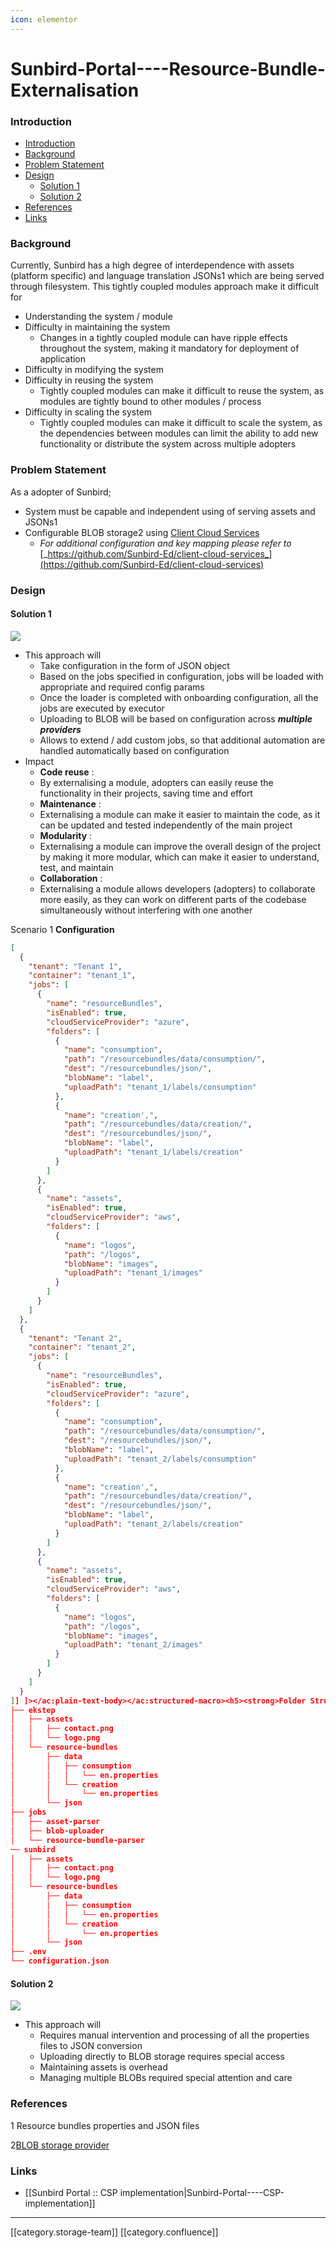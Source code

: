 ```yaml
---
icon: elementor
---
```


# Sunbird-Portal----Resource-Bundle-Externalisation

### Introduction

* [Introduction](sunbird-portal-resource-bundle-externalisation.md#introduction)
* [Background](sunbird-portal-resource-bundle-externalisation.md#background)
* [Problem Statement](sunbird-portal-resource-bundle-externalisation.md#problem-statement)
* [Design](sunbird-portal-resource-bundle-externalisation.md#design)
  * [Solution 1](sunbird-portal-resource-bundle-externalisation.md#solution-1)
  * [Solution 2](sunbird-portal-resource-bundle-externalisation.md#solution-2)
* [References](sunbird-portal-resource-bundle-externalisation.md#references)
* [Links](sunbird-portal-resource-bundle-externalisation.md#links)

### Background

Currently, Sunbird has a high degree of interdependence with assets (platform specific) and language translation JSONs1 which are being served through filesystem. This tightly coupled modules approach make it difficult for

* Understanding the system / module
* Difficulty in maintaining the system
  * Changes in a tightly coupled module can have ripple effects throughout the system, making it mandatory for deployment of application
* Difficulty in modifying the system
* Difficulty in reusing the system
  * Tightly coupled modules can make it difficult to reuse the system, as modules are tightly bound to other modules / process
* Difficulty in scaling the system
  * Tightly coupled modules can make it difficult to scale the system, as the dependencies between modules can limit the ability to add new functionality or distribute the system across multiple adopters

### Problem Statement

As a adopter of Sunbird;

* System must be capable and independent using of serving assets and JSONs1
* Configurable BLOB storage2 using [Client Cloud Services](https://github.com/Sunbird-Ed/client-cloud-services)
  * _For additional configuration and key mapping please refer to_ [_https://github.com/Sunbird-Ed/client-cloud-services_](https://github.com/Sunbird-Ed/client-cloud-services)

### Design

#### Solution 1

![](<../../../../.gitbook/assets/Screenshot 2023-01-25 at 5.06.57 PM.png>)

* This approach will
  * Take configuration in the form of JSON object
  * Based on the jobs specified in configuration, jobs will be loaded with appropriate and required config params
  * Once the loader is completed with onboarding configuration, all the jobs are executed by executor
  * Uploading to BLOB will be based on configuration across _**multiple providers**_
  * Allows to extend / add custom jobs, so that additional automation are handled automatically based on configuration
* Impact
  * **Code reuse** :
  * By externalising a module, adopters can easily reuse the functionality in their projects, saving time and effort
  * **Maintenance** :
  * Externalising a module can make it easier to maintain the code, as it can be updated and tested independently of the main project
  * **Modularity** :
  * Externalising a module can improve the overall design of the project by making it more modular, which can make it easier to understand, test, and maintain
  * **Collaboration** :
  * Externalising a module allows developers (adopters) to collaborate more easily, as they can work on different parts of the codebase simultaneously without interfering with one another

Scenario 1 **Configuration**

```json
[
  {
    "tenant": "Tenant 1",
    "container": "tenant_1",
    "jobs": [
      {
        "name": "resourceBundles",
        "isEnabled": true,
        "cloudServiceProvider": "azure",
        "folders": [
          {
            "name": "consumption",
            "path": "/resourcebundles/data/consumption/",
            "dest": "/resourcebundles/json/",
            "blobName": "label",
            "uploadPath": "tenant_1/labels/consumption"
          },
          {
            "name": "creation',",
            "path": "/resourcebundles/data/creation/",
            "dest": "/resourcebundles/json/",
            "blobName": "label",
            "uploadPath": "tenant_1/labels/creation"
          }
        ]
      },
      {
        "name": "assets",
        "isEnabled": true,
        "cloudServiceProvider": "aws",
        "folders": [
          {
            "name": "logos",
            "path": "/logos",
            "blobName": "images",
            "uploadPath": "tenant_1/images"
          }
        ]
      }
    ]
  },
  {
    "tenant": "Tenant 2",
    "container": "tenant_2",
    "jobs": [
      {
        "name": "resourceBundles",
        "isEnabled": true,
        "cloudServiceProvider": "azure",
        "folders": [
          {
            "name": "consumption",
            "path": "/resourcebundles/data/consumption/",
            "dest": "/resourcebundles/json/",
            "blobName": "label",
            "uploadPath": "tenant_2/labels/consumption"
          },
          {
            "name": "creation',",
            "path": "/resourcebundles/data/creation/",
            "dest": "/resourcebundles/json/",
            "blobName": "label",
            "uploadPath": "tenant_2/labels/creation"
          }
        ]
      },
      {
        "name": "assets",
        "isEnabled": true,
        "cloudServiceProvider": "aws",
        "folders": [
          {
            "name": "logos",
            "path": "/logos",
            "blobName": "images",
            "uploadPath": "tenant_2/images"
          }
        ]
      }
    ]
  }
]] ]></ac:plain-text-body></ac:structured-macro><h5><strong>Folder Structure</strong></h5><ac:structured-macro ac:name="code" ac:schema-version="1" ac:macro-id="1202043f-8884-4ea6-9784-20a6b09bb0be"><ac:plain-text-body><![CDATA[.
├── ekstep
│   ├── assets
│   │   ├── contact.png
│   │   └── logo.png
│   └── resource-bundles
│       ├── data
│       │   ├── consumption
│       │   │   └── en.properties
│       │   └── creation
│       │       └── en.properties
│       └── json
├── jobs
│   ├── asset-parser
│   ├── blob-uploader
│   └── resource-bundle-parser
── sunbird
│   ├── assets
│   │   ├── contact.png
│   │   └── logo.png
│   └── resource-bundles
│       ├── data
│       │   ├── consumption
│       │   │   └── en.properties
│       │   └── creation
│       │       └── en.properties
│       └── json
├── .env
└── configuration.json
```

#### Solution 2

![](<../../../../.gitbook/assets/Screenshot 2023-01-19 at 4.56.35 PM.png>)

* This approach will
  * Requires manual intervention and processing of all the properties files to JSON conversion
  * Uploading directly to BLOB storage requires special access
  * Maintaining assets is overhead
  * Managing multiple BLOBs required special attention and care

### References

1 Resource bundles properties and JSON files

2[BLOB storage provider](https://github.com/Sunbird-Ed/client-cloud-services)

### Links

* \[\[Sunbird Portal :: CSP implementation|Sunbird-Portal----CSP-implementation]]

***

\[\[category.storage-team]] \[\[category.confluence]]
